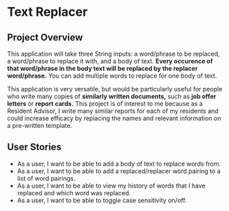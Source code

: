 # Text Replacer

## Project Overview

This application will take three String inputs: a word/phrase to be replaced, a word/phrase to replace it with, and a body of text. **Every occurence of that word/phrase in the body text will be replaced by the replacer word/phrase.** You can add multiple words to replace for one body of text.

This application is very versatile, but would be particularly useful for people who write many copies of **similarly written documents,** such as **job offer letters** or **report cards.** This project is of interest to me because as a Resident Advisor, I write many similar reports for each of my residents and could increase efficacy by replacing the names and relevant information on a pre-written template.

## User Stories
- As a user, I want to be able to add a body of text to replace words from.
- As a user, I want to be able to add a replaced/replacer word pairing to a list of word pairings.
- As a user, I want to be able to view my history of words that I have replaced and which word was replaced.
- As a user, I want to be able to toggle case sensitivity on/off.